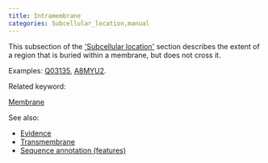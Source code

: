 ```yaml
---
title: Intramembrane
categories: Subcellular_location,manual
---
```


This subsection of the ['Subcellular location'](http://www.uniprot.org/help/subcellular%5Flocation%5Fsection) section describes the extent of a region that is buried within a membrane, but does not cross it.

Examples: [Q03135](http://www.uniprot.org/uniprot/Q03135#subcellular_location), [A8MYU2](http://www.uniprot.org/uniprot/A8MYU2#subcellular_location).

Related keyword:

[Membrane](http://www.uniprot.org/keywords/472)

See also:

- [Evidence](http://www.uniprot.org/help/evidences)
- [Transmembrane](http://www.uniprot.org/help/transmem)
- [Sequence annotation (features)](http://www.uniprot.org/help/sequence%5Fannotation)